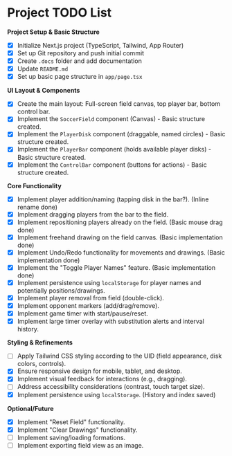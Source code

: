 # Project TODO List

**Project Setup & Basic Structure**
- [x] Initialize Next.js project (TypeScript, Tailwind, App Router)
- [x] Set up Git repository and push initial commit
- [x] Create `.docs` folder and add documentation
- [x] Update `README.md`
- [x] Set up basic page structure in `app/page.tsx`

**UI Layout & Components**
- [x] Create the main layout: Full-screen field canvas, top player bar, bottom control bar.
- [x] Implement the `SoccerField` component (Canvas) - Basic structure created.
- [x] Implement the `PlayerDisk` component (draggable, named circles) - Basic structure created.
- [x] Implement the `PlayerBar` component (holds available player disks) - Basic structure created.
- [x] Implement the `ControlBar` component (buttons for actions) - Basic structure created.

**Core Functionality**
- [x] Implement player addition/naming (tapping disk in the bar?). (Inline rename done)
- [x] Implement dragging players from the bar to the field.
- [x] Implement repositioning players already on the field. (Basic mouse drag done)
- [x] Implement freehand drawing on the field canvas. (Basic implementation done)
- [x] Implement Undo/Redo functionality for movements and drawings. (Basic implementation done)
- [x] Implement the "Toggle Player Names" feature. (Basic implementation done)
- [x] Implement persistence using `localStorage` for player names and potentially positions/drawings.
- [x] Implement player removal from field (double-click).
- [x] Implement opponent markers (add/drag/remove).
- [x] Implement game timer with start/pause/reset.
- [x] Implement large timer overlay with substitution alerts and interval history.

**Styling & Refinements**
- [ ] Apply Tailwind CSS styling according to the UID (field appearance, disk colors, controls).
- [x] Ensure responsive design for mobile, tablet, and desktop.
- [x] Implement visual feedback for interactions (e.g., dragging).
- [ ] Address accessibility considerations (contrast, touch target size).
- [x] Implement persistence using `localStorage`. (History and index saved)

**Optional/Future**
- [x] Implement "Reset Field" functionality.
- [x] Implement "Clear Drawings" functionality.
- [ ] Implement saving/loading formations.
- [ ] Implement exporting field view as an image. 